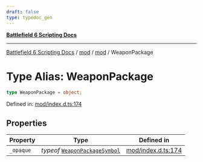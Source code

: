 ```yaml
---
draft: false
type: typedoc_gen
---
```


[**Battlefield 6 Scripting Docs**](../../../_index.md)

***

[Battlefield 6 Scripting Docs](../../../_index.md) / [mod](../../_index.md) / [mod](../_index.md) / WeaponPackage

# Type Alias: WeaponPackage

```ts
type WeaponPackage = object;
```

Defined in: [mod/index.d.ts:174](https://github.com/battlefield-portal-community/portal-docs/blob/ff09b2690670f74de7e97198022e5a97ff1161ff/generators/santiago/mod/index.d.ts#L174)

## Properties

| Property | Type | Defined in |
| ------ | ------ | ------ |
| <a id="_opaque"></a> `_opaque` | *typeof* [`WeaponPackageSymbol`](../WeaponPackageSymbol/_index.md) | [mod/index.d.ts:174](https://github.com/battlefield-portal-community/portal-docs/blob/ff09b2690670f74de7e97198022e5a97ff1161ff/generators/santiago/mod/index.d.ts#L174) |
